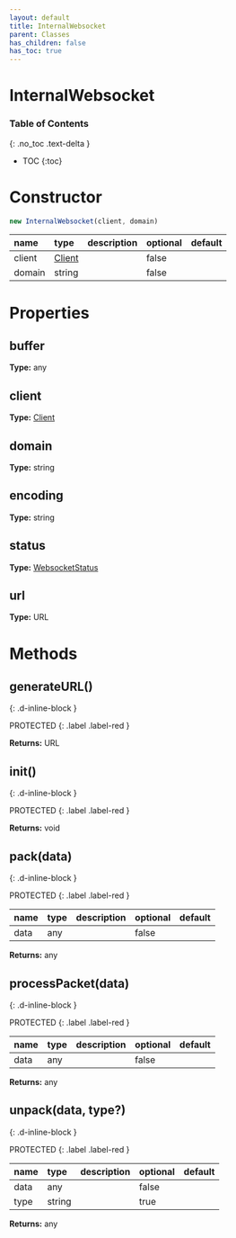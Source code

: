 ```yaml
---
layout: default
title: InternalWebsocket
parent: Classes
has_children: false
has_toc: true
---
```


# InternalWebsocket
### Table of Contents
{: .no_toc .text-delta }

- TOC
{:toc}
# Constructor
```js
new InternalWebsocket(client, domain)
```

| name | type | description | optional | default |
|:-----|:-----|:------------|:---------|:--------|
| client | [Client](/classes/Client) |  | false |  |
| domain | string |  | false |  |

# Properties
## buffer
**Type:** any

## client
**Type:** [Client](/classes/Client)

## domain
**Type:** string

## encoding
**Type:** string

## status
**Type:** [WebsocketStatus](/enums/WebsocketStatus)

## url
**Type:** URL

# Methods
## generateURL()
{: .d-inline-block }

PROTECTED
{: .label .label-red }

**Returns:** URL

## init()
{: .d-inline-block }

PROTECTED
{: .label .label-red }

**Returns:** void

## pack(data)
{: .d-inline-block }

PROTECTED
{: .label .label-red }

| name | type | description | optional | default |
|:-----|:-----|:------------|:---------|:--------|
| data | any |  | false |  |

**Returns:** any

## processPacket(data)
{: .d-inline-block }

PROTECTED
{: .label .label-red }

| name | type | description | optional | default |
|:-----|:-----|:------------|:---------|:--------|
| data | any |  | false |  |

**Returns:** any

## unpack(data, type?)
{: .d-inline-block }

PROTECTED
{: .label .label-red }

| name | type | description | optional | default |
|:-----|:-----|:------------|:---------|:--------|
| data | any |  | false |  |
| type | string |  | true |  |

**Returns:** any

